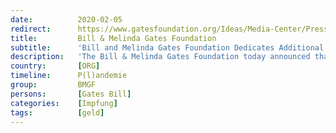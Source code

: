```yaml
---
date:          2020-02-05
redirect:      https://www.gatesfoundation.org/Ideas/Media-Center/Press-Releases/2020/02/Bill-and-Melinda-Gates-Foundation-Dedicates-Additional-Funding-to-the-Novel-Coronavirus-Response
title:         Bill & Melinda Gates Foundation
subtitle:      'Bill and Melinda Gates Foundation Dedicates Additional Funding to the Novel Coronavirus Response'
description:   'The Bill & Melinda Gates Foundation today announced that it will immediately commit up to $100 million for the global response to the 2019 novel coronavirus (2019-nCoV). The funding will help strengthen detection, isolation and treatment efforts; protect at-risk populations; and develop vaccines, treatments and diagnostics. The new funding is inclusive of $10 million the foundation committed to the outbreak in late January. …'
country:       [ORG]
timeline:      P(l)andemie
group:         BMGF
persons:       [Gates Bill]
categories:    [Impfung]
tags:          [geld]
---
```


